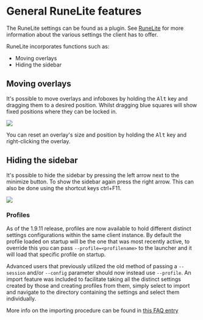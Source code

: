 # General RuneLite features
The RuneLite settings can be found as a plugin. See [RuneLite](https://github.com/runelite/runelite/wiki/RuneLite) for more information about the various settings the client has to offer.

RuneLite incorporates functions such as:
* Moving overlays
* Hiding the sidebar

## Moving overlays
It's possible to move overlays and infoboxes by holding the <kbd>Alt</kbd> key and dragging them to a desired position. Whilst dragging blue squares will show fixed positions where they can be locked in.

![](https://thumbs.gfycat.com/AgedTimelyChafer-max-1mb.gif)

You can reset an overlay's size and position by holding the <kbd>Alt</kbd> key and right-clicking the overlay.

## Hiding the sidebar
It's possible to hide the sidebar by pressing the left arrow next to the minimize button. To show the sidebar again press the right arrow. This can also be done using the shortcut keys ctrl+F11.

![](https://thumbs.gfycat.com/BraveWideeyedAiredaleterrier-max-1mb.gif)

### Profiles

As of the 1.9.11 release, profiles are now available to hold different distinct settings configurations within the same client instance.  By default the profile loaded on startup will be the one that was most recently active, to override this you can pass `--profile=<profilename>` to the launcher and it will load that specific profile on startup.

Advanced users that previously utilized the old method of passing a `--session` and/or `--config` parameter should now instead use `--profile`.  An import feature was included to facilitate taking all the distinct settings created by those and creating profiles from them, simply select to import and navigate to the directory containing the settings and select them individually. 

More info on the importing procedure can be found in [this FAQ entry](https://github.com/runelite/wiki/blob/ab0fe39bb43f992db7e8660f8731a3429d7cb6d2/FAQ.md#how-do-i-convert-the-previous-multi-sessionsetting-file-to-a-profile)
